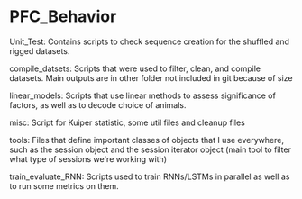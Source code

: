# PFC_Behavior
Unit_Test:
Contains scripts to check sequence creation for the shuffled and rigged datasets.

compile_datsets:
Scripts that were used to filter, clean, and compile datasets. Main outputs are
in other folder not included in git because of size

linear_models:
Scripts that use linear methods to assess significance of factors, as well as to
decode choice of animals.

misc:
Script for Kuiper statistic, some util files and cleanup files

tools:
Files that define important classes of objects that I use everywhere, such as
the session object and the session iterator object (main tool to filter what
type of sessions we're working with)

train_evaluate_RNN:
Scripts used to train RNNs/LSTMs in parallel as well as to run some metrics on
them. 
